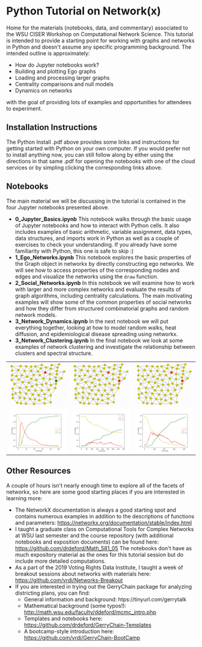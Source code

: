 # Python Tutorial on Network(x)

Home for the materials (notebooks, data, and commentary) associated to the WSU CISER Workshop on Computational Network Science. This tutorial is intended to provide a starting point for working with graphs and networks in Python and doesn't assume any specific programming background. The intended outline is approximately: 

* How do Jupyter notebooks work?
* Building and plotting Ego graphs
* Loading and processing larger graphs
* Centrality comparisons and null models
* Dynamics on networks

with the goal of providing lots of examples and opportunities for attendees to experiment.  

## Installation Instructions
The Python Install .pdf above provides some links and instructions for getting started with Python on your own computer. If you would prefer not to install anything now, you can still follow along by either using the directions in that same .pdf for opening the notebooks with one of the cloud services or by simpling clicking the corresponding links above. 

## Notebooks
The main material we will be discussing in the tutorial is contained in the four Jupyter notebooks presented above. 

*  **0\_Jupyter\_Basics.ipynb** This notebook walks through the basic usage of Jupyter notebooks and how to interact with Python cells. It also includes examples of  basic arithmetic, variable assignment, data types, data structures,  and imports work in Python as well as a couple of exercises to check your understanding. If you already have some familiarity with Python, this one is safe to skip :)
* **1\_Ego\_Networks.ipynb** This notebook explores the basic properties of the Graph object in networkx by directly constructing ego networks. We will see how to access properties of the corresponding nodes and edges and visualize the networks using the `draw` function. 
* **2\_Social\_Networks.ipynb** In this notebook we will examine how to work with larger and more complex networks and evaluate the results of graph algorithms, including centrality calculations. The main motivating examples will show some of the common properties of social networks and how they differ from structured combinatorial graphs and random network models. 
* **3\_Network\_Dynamics.ipynb** In the next notebook we will put everything together, looking at how to model random walks, heat diffusion, and epidemiological disease spreading using networkx. 
* **3\_Network\_Clustering.ipynb** In the final notebook we look at some examples of network clustering and investigate the relationship between clusters and spectral structure. 


<table>
  <tr><td>
<img src="https://github.com/vrdi/Networks-Breakout/blob/master/Day4/SIRplots/output.gif" width=300>
    </td><td>
<img src="https://github.com/vrdi/Networks-Breakout/blob/master/Day4/SIRplots/output2.gif" width=300>
        </td><td>
<img src="https://github.com/vrdi/Networks-Breakout/blob/master/Day4/SIRplots/output3.gif" width=300>
    </td></tr>
    <tr><td>
<img src="https://github.com/vrdi/Networks-Breakout/blob/master/Day4/SIRplots/proportions.png" width=300>
    </td><td>
<img src="https://github.com/vrdi/Networks-Breakout/blob/master/Day4/SIRplots/proportions2.png" width=300>
    </td><td>
<img src="https://github.com/vrdi/Networks-Breakout/blob/master/Day4/SIRplots/proportions3.png" width=300>

</td></tr>
</table>

## Other Resources

A couple of hours isn't nearly enough time to explore all of the facets of networkx, so here are some good starting places if you are interested in learning more: 

* The NetworkX documentation is always a good starting spot and contains numerous examples in addition to the descriptions of functions and parameters: https://networkx.org/documentation/stable/index.html
* I taught a graduate class on Computational Tools for Complex Networks at WSU last semester and the course repository (with additional notebooks and exposition documents) can be found here: https://github.com/drdeford/Math_581_05 The notebooks don't have as much expository material as the ones for this tutorial session but do include more detailed computations.
* As a part of the 2019 Voting Rights Data Institute, I taught a week of breakout sessions about networks with materials here: https://github.com/vrdi/Networks-Breakout
* If you are interested in trying out the GerryChain package for analyzing districting plans, you can find:
  * General information and background: htps://tinyurl.com/gerrytalk
  * Mathematical background (some typos!): http://math.wsu.edu/faculty/ddeford/mcmc_intro.php
  * Templates and notebooks here: https://github.com/drdeford/GerryChain-Templates 
  * A bootcamp-style introduction here: https://github.com/vrdi/GerryChain-BootCamp

